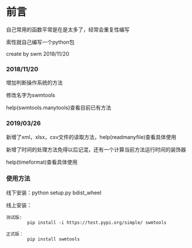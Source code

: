# 前言
  自己常用的函数平常是在是太多了，经常会重复性编写
  
  索性就自己编写一个python包
  
  create by swm 2018/11/20

### 2018/11/20
增加判断操作系统的方法

修改名字为swmtools

help(swmtools.manytools)查看目前已有方法

### 2019/03/26
新增了xml，xlsx，csv文件的读取方法，help(readmanyfile)查看具体使用

新增了时间的处理方法免得以后记混，还有一个计算当前方法运行时间的装饰器

help(timeformat)查看具体使用



### 使用方法
线下安装：python setup.py bdist_wheel

线上安装：

    测试版:
            pip install -i https://test.pypi.org/simple/ swmtools
         
    正式版：
            pip install swmtools
